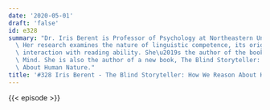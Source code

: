 ```yaml
---
date: '2020-05-01'
draft: 'false'
id: e328
summary: "Dr. Iris Berent is Professor of Psychology at Northeastern University, US.\
  \ Her research examines the nature of linguistic competence, its origins, and its\
  \ interaction with reading ability. She\u2019s the author of the book The Phonological\
  \ Mind. She is also the author of a new book, The Blind Storyteller: How We Reason\
  \ About Human Nature."
title: '#328 Iris Berent - The Blind Storyteller: How We Reason About Human Nature'
---
```

{{< episode >}}
